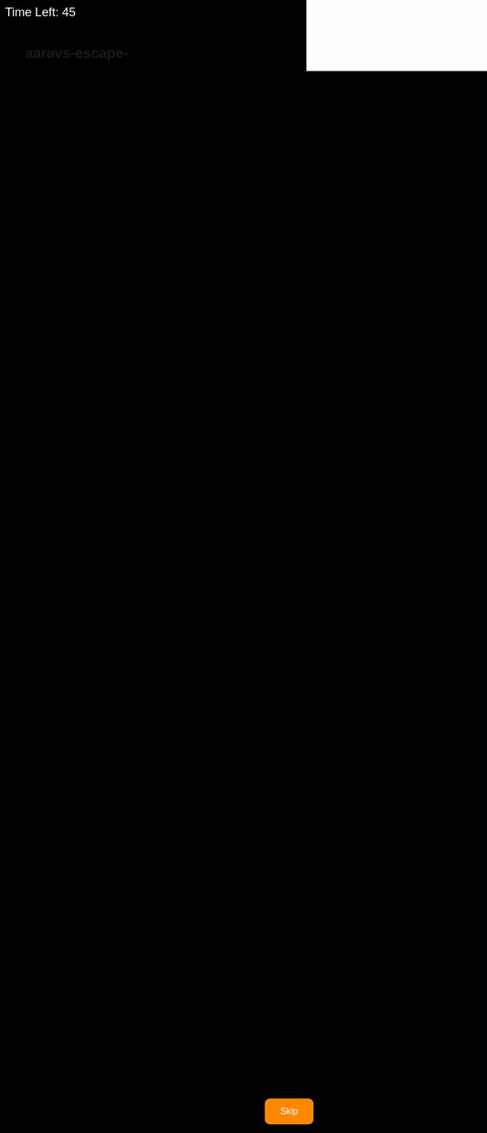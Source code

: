 # aaravs-escape-
<!DOCTYPE html>
<html lang="en">
<head>
  <meta charset="UTF-8" />
  <meta name="viewport" content="width=device-width, initial-scale=1.0">
  <title>Aarav's Escape - Full Game</title>
  <style>
    body {
      margin: 0;
      overflow: hidden;
      background: #000;
      font-family: Arial, sans-serif;
    }
    #menu, #level1, #level2, #intro, #outro {
      display: none;
      width: 100vw;
      height: 100vh;
    }
    #menu {
      display: flex;
      justify-content: center;
      align-items: center;
      flex-direction: column;
      background: linear-gradient(to bottom, #000, #222);
      color: white;
    }
    button {
      padding: 15px 30px;
      margin: 10px;
      font-size: 18px;
      border: none;
      background: #ff8800;
      color: white;
      border-radius: 10px;
      cursor: pointer;
    }
    canvas {
      display: block;
      margin: 0 auto;
    }
    #timer {
      position: absolute;
      top: 10px;
      left: 10px;
      color: white;
      font-size: 24px;
    }
    #intro {
      display: flex;
      justify-content: center;
      align-items: center;
      background: black;
      color: white;
      font-size: 24px;
      text-align: center;
      padding: 40px;
      flex-direction: column;
    }
    #introText {
      max-width: 700px;
      margin-bottom: 20px;
    }
    #outro {
      position: absolute;
      top: 0; left: 0;
      background: black;
      color: white;
      display: none;
      justify-content: center;
      align-items: center;
      font-size: 48px;
      font-weight: bold;
      letter-spacing: 2px;
      opacity: 0;
      transition: opacity 2s ease-in;
      z-index: 999;
    }
    #outroText {
      text-shadow: 0 0 10px #fff;
    }
  </style>
</head>
<body>

  <div id="intro">
    <div id="introText"></div>
    <button onclick="skipIntro()">Skip</button>
  </div>

  <div id="menu">
    <h1>Aarav's Escape</h1>
    <p>An MBBS student takes on a child trafficking mafia</p>
    <button onclick="startLevel1()">Start Game</button>
  </div>

  <div id="timer">Time Left: 45</div>
  <canvas id="level1" width="800" height="400"></canvas>
  <canvas id="level2" width="800" height="400"></canvas>

  <div id="outro">
    <div id="outroText">To Be Continued…</div>
  </div>

  <!-- Audio -->
  <audio id="introMusic" src="https://cdn.pixabay.com/download/audio/2022/03/15/audio_a0f2f83245.mp3?filename=dark-trailer-18444.mp3"></audio>
  <audio id="chaseMusic" src="https://cdn.pixabay.com/download/audio/2023/05/11/audio_c89dcf8dc7.mp3?filename=intense-chase-146695.mp3"></audio>
  <audio id="windSound" src="https://cdn.pixabay.com/download/audio/2022/03/15/audio_8b1c6dc5a3.mp3?filename=wind-loop-18448.mp3"></audio>
  <audio id="jumpSound" src="https://cdn.pixabay.com/download/audio/2023/05/28/audio_e17c875dd8.mp3?filename=jump-149751.mp3"></audio>
  <audio id="landingSound" src="https://cdn.pixabay.com/download/audio/2022/03/28/audio_03e4b51cf5.mp3?filename=impact-soft-19415.mp3"></audio>

  <script>
    const intro = document.getElementById('intro');
    const introTextDiv = document.getElementById('introText');
    const menu = document.getElementById('menu');
    const level1Canvas = document.getElementById('level1');
    const level2Canvas = document.getElementById('level2');
    const timerDisplay = document.getElementById('timer');
    const outro = document.getElementById('outro');

    const introMusic = document.getElementById('introMusic');
    const chaseMusic = document.getElementById('chaseMusic');
    const windSound = document.getElementById('windSound');
    const jumpSound = document.getElementById('jumpSound');
    const landingSound = document.getElementById('landingSound');

    let timeLeft = 45;
    let gameOver = false;
    let bridgeReached = false;

    const introLines = [
      "In the dark corners of the city, a trafficking mafia grows bolder.",
      "Aarav, a final-year MBBS student, uncovers the truth.",
      "They kidnapped someone he cares about.",
      "He must outrun, outfight, and outsmart them.",
      "Tonight, Aarav escapes... or dies trying."
    ];
    let currentLine = 0;

    window.onload = () => {
      intro.style.display = 'flex';
      introMusic.volume = 1;
      introMusic.play();
      showNextLine();
    };

    function showNextLine() {
      if (currentLine < introLines.length) {
        introTextDiv.innerText = introLines[currentLine];
        currentLine++;
        setTimeout(showNextLine, 3000);
      } else {
        setTimeout(skipIntro, 3000);
      }
    }

    function skipIntro() {
      intro.style.display = 'none';
      fadeOutMusic(introMusic);
      menu.style.display = 'flex';
    }

    function fadeOutMusic(audio, duration = 2000) {
      const stepTime = 50;
      const steps = duration / stepTime;
      const volumeStep = audio.volume / steps;
      const fade = setInterval(() => {
        if (audio.volume > volumeStep) {
          audio.volume -= volumeStep;
        } else {
          audio.volume = 0;
          audio.pause();
          audio.currentTime = 0;
          clearInterval(fade);
        }
      }, stepTime);
    }

    function fadeInMusic(audio, duration = 2000) {
      const stepTime = 50;
      const steps = duration / stepTime;
      const volumeStep = 1 / steps;
      audio.volume = 0;
      audio.play();
      const fade = setInterval(() => {
        if (audio.volume < 1 - volumeStep) {
          audio.volume += volumeStep;
        } else {
          audio.volume = 1;
          clearInterval(fade);
        }
      }, stepTime);
    }

    function startLevel1() {
      menu.style.display = 'none';
      level1Canvas.style.display = 'block';
      timerDisplay.style.display = 'block';
      fadeInMusic(chaseMusic, 2500);
      runLevel1();
    }

    function runLevel1() {
      const ctx = level1Canvas.getContext('2d');
      const bike = { x: 100, y: 280, width: 60, height: 40, speed: 6, color: 'lime' };
      const cheetahs = [
        { x: 800, y: 280, width: 60, height: 30, speed: 3, color: 'orange' },
        { x: 1000, y: 310, width: 60, height: 30, speed: 3.5, color: 'orange' }
      ];
      let keys = {}, bridgeX = 1400;
      document.addEventListener('keydown', e => keys[e.key] = true);
      document.addEventListener('keyup', e => keys[e.key] = false);

      const countdown = setInterval(() => {
        if (gameOver || bridgeReached) return;
        timeLeft--;
        timerDisplay.textContent = `Time Left: ${timeLeft}`;
        if (timeLeft <= 0) {
          gameOver = true;
          alert("Too late! Aarav was caught.");
        }
      }, 1000);

      function update() {
        if (keys['ArrowUp'] && bike.y > 200) bike.y -= bike.speed;
        if (keys['ArrowDown'] && bike.y < 320) bike.y += bike.speed;

        cheetahs.forEach(c => {
          c.x -= c.speed;
          if (c.x < -60) c.x = 800 + Math.random() * 400;
          if (
            bike.x < c.x + c.width &&
            bike.x + bike.width > c.x &&
            bike.y < c.y + c.height &&
            bike.y + bike.height > c.y
          ) {
            gameOver = true;
            alert("Caught by cheetahs!");
          }
        });

        bridgeX -= 4;
        if (bike.x + bike.width >= bridgeX && bridgeX < 800) {
          bridgeReached = true;
          jumpSound.play();
          setTimeout(startLevel2, 1000);
        }
      }

      function draw() {
        ctx.clearRect(0, 0, level1Canvas.width, level1Canvas.height);
        ctx.fillStyle = bike.color;
        ctx.fillRect(bike.x, bike.y, bike.width, bike.height);
        cheetahs.forEach(c => {
          ctx.fillStyle = c.color;
          ctx.fillRect(c.x, c.y, c.width, c.height);
        });
        ctx.fillStyle = 'brown';
        ctx.fillRect(bridgeX, 260, 200, 60);
      }

      function loop() {
        if (!gameOver && !bridgeReached) {
          update();
          draw();
          requestAnimationFrame(loop);
        }
      }

      loop();
    }

    function startLevel2() {
      level1Canvas.style.display = 'none';
      level2Canvas.style.display = 'block';
      timerDisplay.style.display = 'none';
      fadeInMusic(windSound, 2000);
      runLevel2();
    }

    function runLevel2() {
      const ctx = level2Canvas.getContext('2d');
      const aarav = { x: 400, y: 50, width: 30, height: 50, color: '#00ff99', dy: 2 };
      const birds = [];
      for (let i = 0; i < 5; i++) {
        birds.push({
          x: Math.random() * 800,
          y: Math.random() * 300,
          width: 40,
          height: 30,
          dx: (Math.random() * 2 + 1),
          image: new Image()
        });
        birds[i].image.src = 'https://i.imgur.com/p0mA9cg.png';
      }

      function update() {
        aarav.y += aarav.dy;
        if (aarav.y > 300) {
          aarav.dy = 0;
          landingSound.play();
          setTimeout(() => {
            alert("Aarav lands safely with parachute near the cave!");
            fadeOutMusic(windSound);
            showOutro();
          }, 500);
        }
        birds.forEach(bird => {
          bird.x -= bird.dx;
          if (bird.x < -50) {
            bird.x = 800 + Math.random() * 100;
            bird.y = Math.random() * 300;
          }
        });
      }

      function draw() {
        ctx.clearRect(0, 0, level2Canvas.width, level2Canvas.height);
        ctx.beginPath();
        ctx.arc(700, 80, 50, 0, Math.PI * 2);
        ctx.fillStyle = '#ffb347';
        ctx.fill();
        ctx.fillStyle = aarav.color;
        ctx.fillRect(aarav.x, aarav.y, aarav.width, aarav.height);
        birds.forEach(bird => {
          ctx.drawImage(bird.image, bird.x, bird.y, bird.width, bird.height);
        });
      }

      function loop() {
        update();
        draw();
        requestAnimationFrame(loop);
      }

      loop();
    }

    function showOutro() {
      outro.style.display = 'flex';
      setTimeout(() => {
        outro.style.opacity = 1;
      }, 100);
    }
  </script>
</body>
</html>
